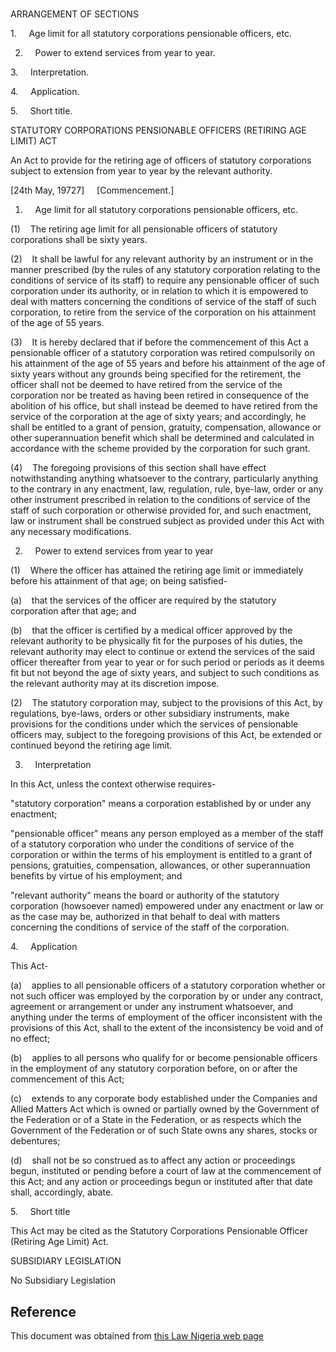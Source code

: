# 

ARRANGEMENT OF SECTIONS

1.     Age limit for all statutory corporations pensionable officers, etc.

2.     Power to extend services from year to year.

3.     Interpretation.

4.     Application.

5.     Short title.

STATUTORY CORPORATIONS PENSIONABLE OFFICERS (RETIRING AGE LIMIT) ACT

An Act to provide for the retiring age of officers of statutory corporations subject to extension from year to year by the relevant authority.

[24th May, 19727]     [Commencement.]

1.     Age limit for all statutory corporations pensionable officers, etc.

(1)    The retiring age limit for all pensionable officers of statutory corporations shall be sixty years.

(2)    It shall be lawful for any relevant authority by an instrument or in the manner prescribed (by the rules of any statutory corporation relating to the conditions of service of its staff) to require any pensionable officer of such corporation under its authority, or in relation to which it is empowered to deal with matters concerning the conditions of service of the staff of such corporation, to retire from the service of the corporation on his attainment of the age of 55 years.

(3)    It is hereby declared that if before the commencement of this Act a pensionable officer of a statutory corporation was retired compulsorily on his attainment of the age of 55 years and before his attainment of the age of sixty years without any grounds being specified for the retirement, the officer shall not be deemed to have retired from the service of the corporation nor be treated as having been retired in consequence of the abolition of his office, but shall instead be deemed to have retired from the service of the corporation at the age of sixty years; and accordingly, he shall be entitled to a grant of pension, gratuity, compensation, allowance or other superannuation benefit which shall be determined and calculated in accordance with the scheme provided by the corporation for such grant.

(4)    The foregoing provisions of this section shall have effect notwithstanding anything whatsoever to the contrary, particularly anything to the contrary in any enactment, law, regulation, rule, bye-law, order or any other instrument prescribed in relation to the conditions of service of the staff of such corporation or otherwise provided for, and such enactment, law or instrument shall be construed subject as provided under this Act with any necessary modifications.

2.     Power to extend services from year to year

(1)    Where the officer has attained the retiring age limit or immediately before his attainment of that age; on being satisfied-

(a)    that the services of the officer are required by the statutory corporation after that age; and

(b)    that the officer is certified by a medical officer approved by the relevant authority to be physically fit for the purposes of his duties, the relevant authority may elect to continue or extend the services of the said officer thereafter from year to year or for such period or periods as it deems fit but not beyond the age of sixty years, and subject to such conditions as the relevant authority may at its discretion impose.

(2)    The statutory corporation may, subject to the provisions of this Act, by regulations, bye-laws, orders or other subsidiary instruments, make provisions for the conditions under which the services of pensionable officers may, subject to the foregoing provisions of this Act, be extended or continued beyond the retiring age limit.

3.     Interpretation

In this Act, unless the context otherwise requires-

"statutory corporation" means a corporation established by or under any enactment;

"pensionable officer" means any person employed as a member of the staff of a statutory corporation who under the conditions of service of the corporation or within the terms of his employment is entitled to a grant of pensions, gratuities, compensation, allowances, or other superannuation benefits by virtue of his employment; and

"relevant authority" means the board or authority of the statutory corporation (howsoever named) empowered under any enactment or law or as the case may be, authorized in that behalf to deal with matters concerning the conditions of service of the staff of the corporation.

4.     Application

This Act-

(a)    applies to all pensionable officers of a statutory corporation whether or not such officer was employed by the corporation by or under any contract, agreement or arrangement or under any instrument whatsoever, and anything under the terms of employment of the officer inconsistent with the provisions of this Act, shall to the extent of the inconsistency be void and of no effect;

(b)    applies to all persons who qualify for or become pensionable officers in the employment of any statutory corporation before, on or after the commencement of this Act;

(c)    extends to any corporate body established under the Companies and Allied Matters Act which is owned or partially owned by the Government of the Federation or of a State in the Federation, or as respects which the Government of the Federation or of such State owns any shares, stocks or debentures;

(d)    shall not be so construed as to affect any action or proceedings begun, instituted or pending before a court of law at the commencement of this Act; and any action or proceedings begun or instituted after that date shall, accordingly, abate.

5.     Short title

This Act may be cited as the Statutory Corporations Pensionable Officer (Retiring Age Limit) Act.

SUBSIDIARY LEGISLATION

No Subsidiary Legislation

## Reference

This document was obtained from [this Law Nigeria web page](http://www.lawnigeria.com/LFN/S/Statutory-Corporations%28Pensionable-Officers%29%28Retiring-Age-Limit%29Act.php)